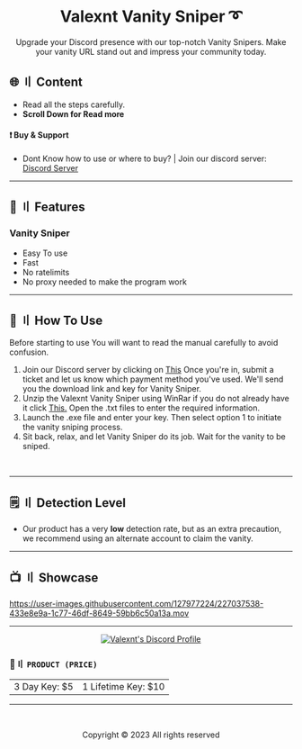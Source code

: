 <h1 align="center">
  Valexnt Vanity Sniper ➰
</h1>

<p align="center">
  Upgrade your Discord presence with our top-notch Vanity Snipers. Make your vanity URL stand out and impress your community today.
</p>  

## <a id="content"></a>🌐 〢 Content

- Read all the steps carefully.
- **Scroll Down for Read more**

#### ❗ Buy & Support
- Dont Know how to use or where to buy? | Join our discord server: [Discord Server](https://discord.gg/valexnt)

---

## <a id="features"></a>🔰 〢 Features
 
### Vanity Sniper
- Easy To use
- Fast
- No ratelimits
- No proxy needed to make the program work

---

## <a id="setup"></a> 📁 〢 How To Use

Before starting to use You will want to read the manual carefully to avoid confusion.

1. Join our Discord server by clicking on [This](https://discord.gg/valexnt) Once you're in, submit a ticket and let us know which payment method you've used. We'll send you the download link and key for Vanity Sniper.
2. Unzip the Valexnt Vanity Sniper using WinRar if you do not already have it click [This.](https://www.win-rar.com/predownload.html?&L=0) Open the .txt files to enter the required information.
3. Launch the .exe file and enter your key. Then select option 1 to initiate the vanity sniping process.
4. Sit back, relax, and let Vanity Sniper do its job. Wait for the vanity to be sniped.

<br>

---

## <a id="setup2"></a> 🗒 〢 Detection Level
- Our product has a very **low** detection rate, but as an extra precaution, we recommend using an alternate account to claim the vanity.
 


---

## <a id="setup2"></a> 📺 〢 Showcase

https://user-images.githubusercontent.com/127977224/227037538-433e8e9a-1c77-46df-8649-59bb6c50a13a.mov


--- 

  <p align="center">
    <a href="https://discordid.netlify.app/?id=1061742160128520213">
        <img title="Valexnt" alt="Valexnt's Discord Profile" src="https://discord.c99.nl/widget/theme-3/1061742160128520213.png"/>
    </a>
</p>

 ### 🛒〢 `PRODUCT (PRICE)`
 
<table>
<tr>
	<td> 3 Day Key: $5
	<td> 1 Lifetime Key: $10
</table>

---

  <br>

<p align="center">
  Copyright © 2023 All rights reserved
<br>
